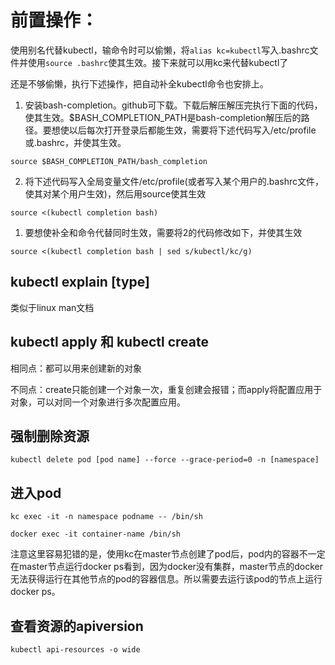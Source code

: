 # 前置操作：

使用别名代替kubectl，输命令时可以偷懒，将```alias kc=kubectl```写入.bashrc文件并使用```source .bashrc```使其生效。接下来就可以用kc来代替kubectl了

还是不够偷懒，执行下述操作，把自动补全kubectl命令也安排上。
1. 安装bash-completion。github可下载。下载后解压解压完执行下面的代码，使其生效。$BASH_COMPLETION_PATH是bash-completion解压后的路径。要想使以后每次打开登录后都能生效，需要将下述代码写入/etc/profile或.bashrc，并使其生效。
```shell
source $BASH_COMPLETION_PATH/bash_completion
```
2. 将下述代码写入全局变量文件/etc/profile(或者写入某个用户的.bashrc文件，使其对某个用户生效)，然后用source使其生效
```shell
source <(kubectl completion bash)
```
1. 要想使补全和命令代替同时生效，需要将2的代码修改如下，并使其生效
```shell
source <(kubectl completion bash | sed s/kubectl/kc/g) 
```

## kubectl explain [type]
类似于linux man文档

## kubectl apply 和 kubectl create

相同点：都可以用来创建新的对象

不同点：create只能创建一个对象一次，重复创建会报错；而apply将配置应用于对象，可以对同一个对象进行多次配置应用。

## 强制删除资源

```shell
kubectl delete pod [pod name] --force --grace-period=0 -n [namespace]
```

## 进入pod

```shell
kc exec -it -n namespace podname -- /bin/sh
```

```shell
docker exec -it container-name /bin/sh
```

注意这里容易犯错的是，使用kc在master节点创建了pod后，pod内的容器不一定在master节点运行docker ps看到，因为docker没有集群，master节点的docker无法获得运行在其他节点的pod的容器信息。所以需要去运行该pod的节点上运行docker ps。

## 查看资源的apiversion

```shell
kubectl api-resources -o wide
```
